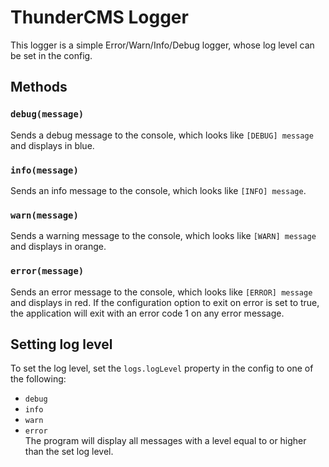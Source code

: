 # ThunderCMS Logger

This logger is a simple Error/Warn/Info/Debug logger, whose log level can be set in the config.

## Methods

### `debug(message)`

Sends a debug message to the console, which looks like `[DEBUG] message` and displays in blue.

### `info(message)`

Sends an info message to the console, which looks like `[INFO] message`.

### `warn(message)`

Sends a warning message to the console, which looks like `[WARN] message` and displays in orange.

### `error(message)`

Sends an error message to the console, which looks like `[ERROR] message` and displays in red. If the configuration option to exit on error is set to true, the application will exit with an error code 1 on any error message.

## Setting log level

To set the log level, set the `logs.logLevel` property in the config to one of the following:

- `debug`
- `info`
- `warn`
- `error`  
  The program will display all messages with a level equal to or higher than the set log level.
